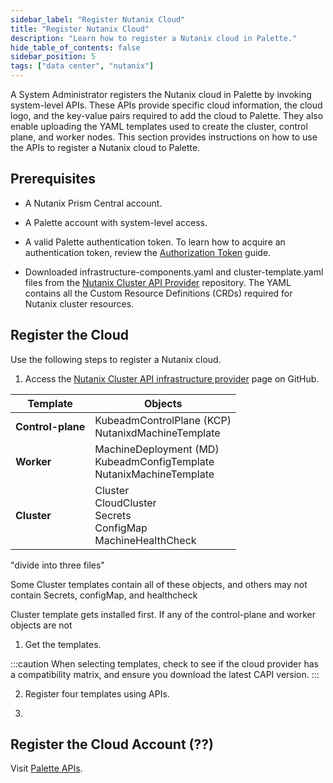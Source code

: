 ```yaml
---
sidebar_label: "Register Nutanix Cloud"
title: "Register Nutanix Cloud"
description: "Learn how to register a Nutanix cloud in Palette."
hide_table_of_contents: false
sidebar_position: 5
tags: ["data center", "nutanix"]
---
```



A System Administrator registers the Nutanix cloud in Palette by invoking system-level APIs. These APIs provide specific cloud information, the cloud logo, and the key-value pairs required to add the cloud to Palette. They also enable uploading the YAML templates used to create the cluster, control plane, and worker nodes. This section provides instructions on how to use the APIs to register a Nutanix cloud to Palette.


## Prerequisites

- A Nutanix Prism Central account.

- A Palette account with system-level access.

- A valid Palette authentication token. To learn how to acquire an authentication token, review the [Authorization Token](https://docs.spectrocloud.com/user-management/authentication/authorization-token) guide.

- Downloaded infrastructure-components.yaml and cluster-template.yaml files from the [Nutanix Cluster API Provider](https://github.com/nutanix-cloud-native/cluster-api-provider-nutanix) repository. The YAML contains all the Custom Resource Definitions (CRDs) required for Nutanix cluster resources.



## Register the Cloud

Use the following steps to register a Nutanix cloud.

1. Access the [Nutanix Cluster API infrastructure provider](https://github.com/nutanix-cloud-native/cluster-api-provider-nutanix) page on GitHub.

  | **Template** | **Objects** |
  |-----------|-----------------|
  | **Control-plane**| KubeadmControlPlane (KCP)<br />NutanixdMachineTemplate |
  | **Worker**| MachineDeployment (MD)<br />KubeadmConfigTemplate<br />NutanixMachineTemplate |
  | **Cluster**|Cluster<br />CloudCluster<br />Secrets<br />ConfigMap<br />MachineHealthCheck |

 

 
 
 "divide into three files"

Some Cluster templates contain all of these objects, and others may not contain Secrets, configMap, and healthcheck 

Cluster template gets installed first. If any of the control-plane and worker objects are not 

1. Get the templates.

  :::caution
  When selecting templates, check to see if the cloud provider has a compatibility matrix, and ensure you download the latest CAPI version. 
  :::

2. Register four templates using APIs. 

3. 

## Register the Cloud Account (??)

Visit [Palette APIs](https://docs.spectrocloud.com/api/category/palette-api-v1). 

